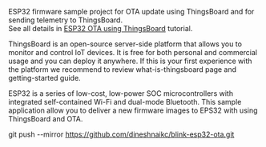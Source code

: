 ESP32 firmware sample project for OTA update using ThingsBoard and for sending telemetry to ThingsBoard.  
See all details in [ESP32 OTA using ThingsBoard](https://thingsboard.io/docs/samples/esp32/ota/) tutorial.

ThingsBoard is an open-source server-side platform that allows you to monitor and control IoT devices. It is free for both personal and commercial usage and you can deploy it anywhere. If this is your first experience with the platform we recommend to review what-is-thingsboard page and getting-started guide.

ESP32 is a series of low-cost, low-power SOC microcontrollers with integrated self-contained Wi-Fi and dual-mode Bluetooth.
This sample application allow you to deliver a new firmware images to EPS32 with using ThingsBoard and OTA.


git push --mirror https://github.com/dineshnaikc/blink-esp32-ota.git
